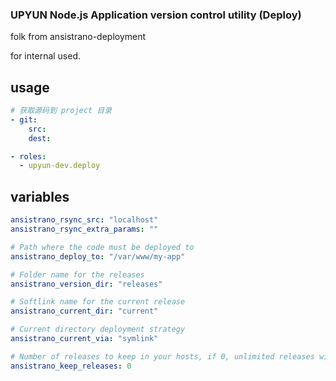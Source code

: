 ### UPYUN Node.js Application version control utility (Deploy)

folk from ansistrano-deployment

for internal used.

## usage

```yaml
# 获取源码到 project 目录
- git:
    src:
    dest:

- roles:
  - upyun-dev.deploy
```

## variables

```yml
ansistrano_rsync_src: "localhost"
ansistrano_rsync_extra_params: ""

# Path where the code must be deployed to
ansistrano_deploy_to: "/var/www/my-app"

# Folder name for the releases
ansistrano_version_dir: "releases"

# Softlink name for the current release
ansistrano_current_dir: "current"

# Current directory deployment strategy
ansistrano_current_via: "symlink"

# Number of releases to keep in your hosts, if 0, unlimited releases will be kept
ansistrano_keep_releases: 0
```